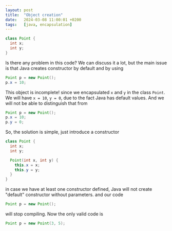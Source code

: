 ```yaml
---
layout: post
title:  "Object creation"
date:   2024-03-08 11:00:01 +0200
tags:   [java, encapsulation]
---
```


```java
class Point {
  int x;
  int y;
}
```
Is there any problem in this code?
We can discuss it a lot, but the main issue
is that Java creates constructor by default
and by using
```java
Point p = new Point();
p.x = 10;
```
This object is incomplete! 
since we encapsulated `x` and `y` in the class `Point`.
We will have `x = 10`, `y = 0`,
due to the fact Java has default values.
And we will not be able to distinguish that from 
```java
Point p = new Point();
p.x = 10;
p.y = 0;
```
So, the solution is simple, just introduce a constructor
```java
class Point {
  int x;
  int y;

  Point(int x, int y) {
    this.x = x;
    this.y = y;
  }
}
```
in case we have at least one constructor defined, Java will not create
"default" constructor without parameters.
and our code
```java
Point p = new Point();
```
will stop compiling.
Now the only valid code is
```java
Point p = new Point(3, 5);
```